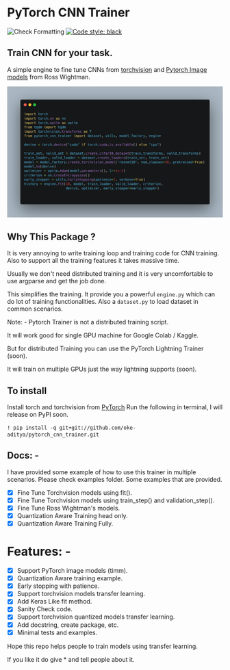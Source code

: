 # PyTorch CNN Trainer

![Check Formatting](https://github.com/oke-aditya/pytorch_cnn_trainer/workflows/Check%20Formatting/badge.svg)
[![Code style: black](https://img.shields.io/badge/code%20style-black-000000.svg)](https://github.com/psf/black)

## Train CNN for your task.

A simple engine to fine tune CNNs from [torchvision](https://github.com/pytorch/vision) and [Pytorch Image models](https://github.com/rwightman/pytorch-image-models) from Ross Wightman.

![Example](images/example.png)

## Why This Package ?

It is very annoying to write training loop and training code for CNN training. Also to support all the training features it takes massive time.

Usually we don't need distributed training and it is very uncomfortable to use argparse and get the job done.

This simplifies the training. It provide you a powerful `engine.py` which can do lot of training functionalities. 
Also a `dataset.py` to load dataset in common scenarios.

Note: - 
Pytorch Trainer is not a distributed training script.

It will work good for single GPU machine for Google Colab / Kaggle.

But for distributed Training you can use the PyTorch Lightning Trainer (soon). 

It will train on multiple GPUs just the way lightning supports (soon).

## To install 

Install torch and torchvision from [PyTorch](https://pytorch.org/)
Run the following in terminal, I will release on PyPI soon.

```
! pip install -q git+git://github.com/oke-aditya/pytorch_cnn_trainer.git
```

## Docs: -
I have provided some example of how to use this trainer in multiple scenarios. Please check examples folder.
Some examples that are provided.
- [x] Fine Tune Torchvision models using fit().
- [x] Fine Tune Torchvision models using train_step() and validation_step().
- [x] Fine Tune Ross Wightman's models.
- [x] Quantization Aware Training head only.
- [x] Quantization Aware Training Fully.

# Features: -

- [x] Support PyTorch image models (timm).
- [x] Quantization Aware training example.
- [x] Early stopping with patience.
- [x] Support torchvision models transfer learning.
- [x] Add Keras Like fit method.
- [x] Sanity Check code.
- [x] Support torchvision quantized models transfer learning.
- [x] Add docstring, create package, etc.
- [x] Minimal tests and examples.

Hope this repo helps people to train models using transfer learning. 

If you like it do give * and tell people about it.
